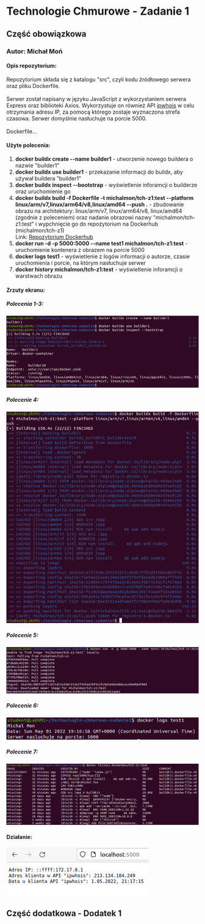 <h1>Technologie Chmurowe - Zadanie 1</h1>
<h2>Część obowiązkowa</h2>
<h3>Autor: Michał Moń</h3>
<h4>Opis repozytorium:</h4>
<p>Repozytorium składa się z katalogu "src", czyli kodu źródłowego serwera oraz pliku Dockerfile.<br/><br/>
Serwer został napisany w języku JavaScript z wykorzystaniem serwera Express oraz biblioteki Axios. Wykorzystuje on również API <a href="https://ipwhois.io/" target="">ipwhois</a> w celu otrzymania adresu IP, za pomocą którego zostaje wyznaczona strefa czasowa. Serwer domyślnie nasłuchuje na porcie 5000.</br><br/>Dockerfile...</p>
<h4>Użyte polecenia:</h4>
<ol>
<li><b>docker buildx create --name builder1</b> - utworzenie nowego buildera o nazwie "builder1"</li>
<li><b>docker buildx use builder1</b> - przekazanie informacji do buildx, aby używał buildera "builder1"</li>
<li><b>docker buildx inspect --bootstrap</b> - wyświetlenie inforamcji o builderze oraz uruchomienie go</li>
<li><b>docker buildx build -f Dockerfile -t michalmon/tch-z1:test --platform linux/arm/v7,linux/arm64/v8,linux/amd64 --push .</b> - zbudowanie obrazu na architektury: linux/arm/v7, linux/arm64/v8, linux/amd64 (zgodnie z poleceniem) oraz nadanie obrazowi nazwy "michalmon/tch-z1:test" i wypchnięcie go do repozytorium na Dockerhub (michalmon/tch-z1)</br>Link: <a href="https://hub.docker.com/repository/docker/michalmon/tch-z1">Repozytorium Dockerhub</a></li>
<li><b>docker run -d -p 5000:5000 --name test1 michalmon/tch-z1:test</b> - uruchomienie kontenera z obrazem na porcie 5000</li>
<li><b>docker logs test1</b> - wyświetlenie z logów informacji o autorze, czasie uruchomienia i porcie, na którym nasłuchuje serwer</li>
<li><b>docker history michalmon/tch-z1:test</b> - wyświetlenie inforamcji o warstwach obrazu</li>
</ol>
<h4>Zrzuty ekranu:</h4>
<h5>Polecenia 1-3:</h5>
<img src="screenshots/1.png" />
<h5>Polecenie 4:</h5>
<img src="screenshots/2.png" />
<h5>Polecenie 5:</h5>
<img src="screenshots/3.png" />
<h5>Polecenie 6:</h5>
<img src="screenshots/5.png" />
<h5>Polecenie 7:</h5>
<img src="screenshots/6.png" />
<h4>Działanie:</h4>
<img src="screenshots/4.png" />
<h2>Część dodatkowa - Dodatek 1</h2>
